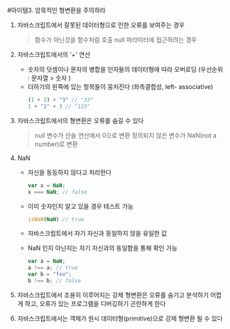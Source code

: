 #아이템3. 암묵적인 형변환을 주의하라

1. 자바스크립트에서 잘못된 데이터형으로 인한 오류를 보여주는 경우
	> 함수가 아닌것을 함수처럼 호출
	> null 파라미터에 접근하려는 경우

2. 자바스크립트에서의 '+' 연산
	- 숫자의 덧셈이나 문자의 병합을 인자들의 데이터형에 따라 오버로딩 (우선순위 : 문자열 > 숫자 )
	- 더하기의 왼쪽에 있는 항목들이 뭉처진다 (좌측결합성, left- associative)
	 	```javascript
	 	(1 + 2) + "3" // "33"
	 	1 + "2" + 3 // "123"
	 	```

3. 자바스크립트에서의 형변환은 오류를 숨길 수 있다
	> null 변수가 산술 연산에서 0으로 변환
	> 정의되지 않은 변수가 NaN(not a number)로 변환

4. NaN 
	- 자신을 동등하지 않다고 처리한다
		```javascript
		var x = NaN;
		x === NaN; // false
		``` 		

  	- 이미 숫자인지 알고 있을 경우 테스트 가능
  	  	```javascript
  	  	isNaN(NaN) // true
  	  	```

  	- 자바스크립트에서 자기 자신과 동일하지 않을 유일한 값
  	- NaN 인지 아닌지는 자기 자신과의 동일함을 통해 확인 가능
  		```javascript
  		var a = NaN;
  		a !== a; // true
  		var b = "foo";
  		b !== b; // false
  		```

5. 자바스크립트에서 조용히 이루어지는 강제 형변환은 오류를 숨기고 분석하기 어렵게 하고, 오류가 있는 프로그램을 디버깅하기 곤란하게 한다
6. 자바스크립트에서는 객체가 원시 데이터형(primitive)으로 강제 형변환 될 수 있다

